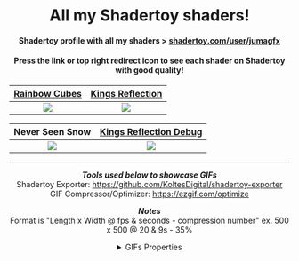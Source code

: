 <div align="center">
  
# All my Shadertoy shaders!
#### Shadertoy profile with all my shaders > [shadertoy.com/user/jumagfx](https://www.shadertoy.com/user/jumagfx)
#### Press the link or top right redirect icon to see each shader on Shadertoy with good quality!

[Rainbow Cubes](https://www.shadertoy.com/view/lcsGDB)             |  [Kings Reflection](https://www.shadertoy.com/view/lflGD2)
:-------------------------:|:-------------------------:
<a href="https://www.shadertoy.com/view/lcsGDB"> <img src="Rainbow_Cubes/Rainbow_Cubes.gif"/> </a>   |  <a href="https://www.shadertoy.com/view/lflGD2"> <img src="Kings_Reflection/Kings_Reflection.gif"/> </a>

| Never Seen Snow | [Kings Reflection Debug](https://www.shadertoy.com/view/lflGD2) 
:-------------------------:|:-------------------------:
 | <a href="https://www.shadertoy.com/view/lflGD2"> <img src="Kings_Reflection/Kings_Reflection_Debug.gif"/> </a> | <a href="https://www.shadertoy.com/view/lflGD2"> <img src="Kings_Reflection/Kings_Reflection_Debug.gif"/> </a>


---

***Tools used below to showcase GIFs***   
Shadertoy Exporter: https://github.com/KoltesDigital/shadertoy-exporter   
GIF Compressor/Optimizer: https://ezgif.com/optimize  

***Notes***  
Format is "Length x Width @ fps & seconds - compression number"
ex. 500 x 500 @ 20 & 9s - 35% 

<details>
  <summary>GIFs Properties</summary>
Rainbow Cubes: 400 x 400 @ 20fps & 9s - 35%  
  
Kings Reflection: 400 x 400 @ 25fps & 5s -35%
</details>

</div>


